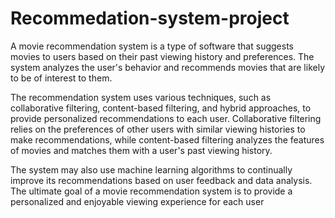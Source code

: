 # Recommedation-system-project

A movie recommendation system is a type of software that suggests movies to users based on their past viewing history and preferences. The system analyzes the user's behavior and recommends movies that are likely to be of interest to them.

The recommendation system uses various techniques, such as collaborative filtering, content-based filtering, and hybrid approaches, to provide personalized recommendations to each user. Collaborative filtering relies on the preferences of other users with similar viewing histories to make recommendations, while content-based filtering analyzes the features of movies and matches them with a user's past viewing history.

The system may also use machine learning algorithms to continually improve its recommendations based on user feedback and data analysis. The ultimate goal of a movie recommendation system is to provide a personalized and enjoyable viewing experience for each user
